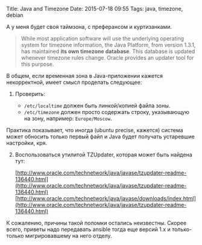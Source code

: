 Title: Java and Timezone
Date: 2015-07-18 09:55
Tags: java, timezone, debian

А у меня будет своя таймзона, с преферансом и куртизанками.

>While most application software will use the underlying operating system for timezone information, the Java Platform, from version 1.3.1, has maintained **its own timezone database**. This database is updated whenever timezone rules change. Oracle provides an updater tool for this purpose.

В общем, если временная зона в Java-приложении кажется некорректной, имеет смысл проделать следующее:

1. Проверить:

    - `/etc/localtime` должен быть линкой/копией файла зоны.
    - `/etc/timezone` должен просто содержать строку, указывающую на зону, например: `Europe/Moscow`.

Практика показывает, что иногда (ubuntu precise, кажется) система может обносить только первый файл и Java будет получать устаревшие настройки, кря.

2. Воспользоваться утилитой TZUpdater, которая может быть найдена тут:

    [http://www.oracle.com/technetwork/java/javase/tzupdater-readme-136440.html](http://www.oracle.com/technetwork/java/javase/tzupdater-readme-136440.html)
    [http://www.oracle.com/technetwork/java/javase/downloads/index.html](http://www.oracle.com/technetwork/java/javase/tzupdater-readme-136440.html)

К сожалению, причины такой поломки остались неизвестны. Скорее всего, приветы надо передавать ansible тогда еще версий 1.x и только-только мигрировавшему на него отделу.
